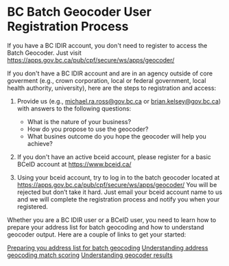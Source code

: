 # BC Batch Geocoder User Registration Process 

If you have a BC IDIR account, you don't need to register to access the Batch Geocoder. Just visit https://apps.gov.bc.ca/pub/cpf/secure/ws/apps/geocoder/

If you don't have a BC IDIR account and are in an agency outside of core goverment (e.g., crown corporation, local or federal government, local health authority, university), here are the steps to registration and access:

1. Provide us (e.g., michael.ra.ross@gov.bc.ca or brian.kelsey@gov.bc.ca) with answers to the following questions:

     - What is the nature of your business?
     - How do you propose to use the geocoder?
     - What busines outcome do you hope the geocoder will help you achieve? 
 
2. If you don't have an active bceid account, please register for a basic BCeID account at https://www.bceid.ca/

3.	Using your bceid account, try to log in to the batch geocoder located at https://apps.gov.bc.ca/pub/cpf/secure/ws/apps/geocoder/
You will be rejected but don’t take it hard. Just email your bceid account name to us and we will complete the registration process and notify you when your registered. 

Whether you are a BC IDIR user or a BCeID user, you need to learn how to prepare your address list for batch geocoding and how to understand geocoder output. Here are a couple of links to get your started:

[Preparing you address list for batch geocoding](https://www2.gov.bc.ca/assets/gov/data/geographic/location-services/geocoder/batch_address_data_prep.pdf)
[Understanding address geocoding match scoring](https://github.com/bcgov/ols-geocoder/blob/gh-pages/understanding-match-scoring.md)
[Understanding geocoder results](https://www2.gov.bc.ca/assets/gov/data/geographic/location-services/geocoder/understanding_geocoder_results.pdf)


